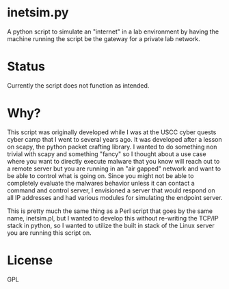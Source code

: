 # inetsim.py
A python script to simulate an "internet" in a lab environment by having the machine running the script be the gateway for a private lab network.

# Status
Currently the script does not function as intended.

# Why?
This script was originally developed while I was at the USCC cyber quests cyber camp that I went to several years ago. It was developed after a lesson on scapy, the python packet crafting library. I wanted to do something non trivial with scapy and something "fancy" so I thought about a use case where you want to directly execute malware that you know will reach out to a remote server but you are running in an "air gapped" network and want to be able to control what is going on. Since you might not be able to completely evaluate the malwares behavior unless it can contact a command and control server, I envisioned a server that would respond on all IP addresses and had various modules for simulating the endpoint server. 

This is pretty much the same thing as a Perl script that goes by the same name, inetsim.pl, but I wanted to develop this without re-writing the TCP/IP stack in python, so I wanted to utilize the built in stack of the Linux server you are running this script on. 

# License
GPL

